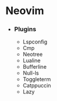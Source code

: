 # Neovim

- ### Plugins
    - Lspconfig
    - Cmp
    - Neotree
    - Lualine
    - Bufferline
    - Null-ls
    - Toggleterm
    - Catppuccin
    - Lazy

